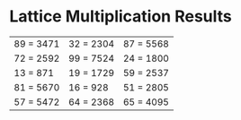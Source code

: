 # Lattice Multiplication Results

|   |   |   |
|---|---|---|
| 89 = 3471 | 32 = 2304 | 87 = 5568 |
| 72 = 2592 | 99 = 7524 | 24 = 1800 |
| 13 = 871 | 19 = 1729 | 59 = 2537 |
| 81 = 5670 | 16 = 928 | 51 = 2805 |
| 57 = 5472 | 64 = 2368 | 65 = 4095 |
